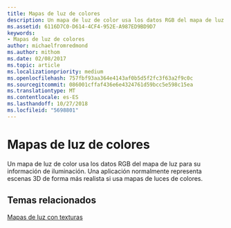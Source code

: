 ```yaml
---
title: Mapas de luz de colores
description: Un mapa de luz de color usa los datos RGB del mapa de luz para su información de iluminación. Una aplicación normalmente representa escenas 3D de forma más realista si usa mapas de luces de colores.
ms.assetid: 6116D7C0-D614-4CF4-952E-A987ED9BD9D7
keywords:
- Mapas de luz de colores
author: michaelfromredmond
ms.author: mithom
ms.date: 02/08/2017
ms.topic: article
ms.localizationpriority: medium
ms.openlocfilehash: 757fbf93aa364e4143af0b5d5f2fc3f63a2f9c0c
ms.sourcegitcommit: 086001cffaf436e6e4324761d59bcc5e598c15ea
ms.translationtype: MT
ms.contentlocale: es-ES
ms.lasthandoff: 10/27/2018
ms.locfileid: "5698801"
---
```

# <a name="color-light-maps"></a>Mapas de luz de colores


Un mapa de luz de color usa los datos RGB del mapa de luz para su información de iluminación. Una aplicación normalmente representa escenas 3D de forma más realista si usa mapas de luces de colores.

## <a name="span-idrelated-topicsspanrelated-topics"></a><span id="related-topics"></span>Temas relacionados


[Mapas de luz con texturas](light-mapping-with-textures.md)

 

 




